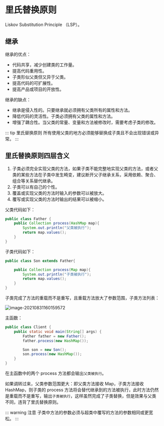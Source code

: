 # 里氏替换原则

Liskov Substitution Principle （LSP）。

## 继承

继承的优点：

- 代码共享，减少创建类的工作量。
- 提高代码重用性。
- 子类形似父类但又异于父类。
- 提高代码的可扩展性。
- 提高产品或项目的开放性。

继承的缺点：

- 继承是侵入性的。只要继承就必须拥有父类所有的属性和方法。
- 降低代码的灵活性。子类必须拥有父类的属性和方法。
- 增强了耦合性。当父类的常量、变量和方法被修改时，需要考虑子类的修改。

::: tip 里氏替换原则
所有使用父类的地方必须能够替换成子类且不会出现错误或异常。
:::

## 里氏替换原则四层含义

1. 子类必须完全实现父类的方法，如果子类不能完整地实现父类的方法，或者父类的某些方法在子类中发生畸变，建议断开父子继承关系，采用依赖、聚合、组合等关系替代继承。
2. 子类可以有自己的个性。
3. 覆盖或实现父类的方法时输入的参数可以被放大。
4. 覆写或实现父类的方法时输出的结果可以被缩小。

父类代码如下：

```java
public class Father {
    public Collection process(HashMap map){
        System.out.println("父类被执行");
        return map.values();
    }
}
```

子类代码如下：

```java
public class Son extends Father{

    public Collection process(Map map){
        System.out.println("子类被执行");
        return map.values();
    }
}
```

子类完成了方法的重载而不是重写，且重载方法放大了参数范围，子类方法列表：

![image-20210831160159572](/设计模式/image-20210831160159572.png)

主函数：

```java
public class Client {
    public static void main(String[] args) {
        Father father = new Father();
        father.process(new HashMap());

        Son son = new Son();
        son.process(new HashMap());
    }
}
```

在主函数中的两个 process 方法都会输出`父类被执行`。

如果调转过来，父类参数范围更大：即父类方法接收 Map，子类方法接收 HashMap，则子类的 process 方法将会替代继承到的方法被执行，此时方法仍然是重载而不是重写，输出`子类被执行`，这样虽然完成了子类替换，但是效果与父类不同，违背了里氏替换原则。

::: warning 注意
子类中方法的参数必须与超类中覆写的方法的参数相同或更宽松。
:::
